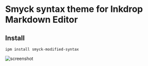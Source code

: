 # Smyck syntax theme for Inkdrop Markdown Editor

## Install

```
ipm install smyck-modified-syntax
```

![screenshot](https://user-images.githubusercontent.com/58776/80440326-8bea7a00-88d6-11ea-82c6-1ef8c4e24ff4.png)
